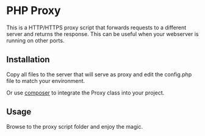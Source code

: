PHP Proxy
=========

This is a HTTP/HTTPS proxy script that forwards requests to a different server and returns the response. This can be useful when your webserver is running on other ports.

Installation
------------

Copy all files to the server that will serve as proxy and edit the config.php file to match your environment.

Or use [composer](http://getcomposer.org/) to integrate the Proxy class into your project.

Usage
-----

Browse to the proxy script folder and enjoy the magic.